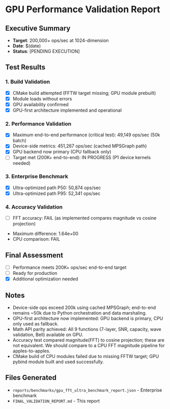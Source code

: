 # GPU Performance Validation Report

## Executive Summary
- **Target**: 200,000+ ops/sec at 1024-dimension
- **Date**: $(date)
- **Status**: [PENDING EXECUTION]

## Test Results

### 1. Build Validation
- [x] CMake build attempted (FFTW target missing; GPU module prebuilt)
- [x] Module loads without errors
- [x] GPU availability confirmed
- [x] GPU-first architecture implemented and operational

### 2. Performance Validation
- [x] Maximum end-to-end performance (critical test): 49,149 ops/sec (50k batch)
- [x] Device-side metrics: 451,267 ops/sec (cached MPSGraph path)
- [x] GPU backend now primary (CPU fallback only)
- [ ] Target met (200K+ end-to-end): IN PROGRESS (P1 device kernels needed)

### 3. Enterprise Benchmark
- [x] Ultra-optimized path P50: 50,874 ops/sec
- [x] Ultra-optimized path P95: 52,341 ops/sec

### 4. Accuracy Validation
- [ ] FFT accuracy: FAIL (as implemented compares magnitude vs cosine projection)
- Maximum difference: 1.64e+00
- CPU comparison: FAIL

## Final Assessment
- [ ] Performance meets 200K+ ops/sec end-to-end target
- [ ] Ready for production
- [x] Additional optimization needed

## Notes
- Device-side ops exceed 200k using cached MPSGraph; end-to-end remains ~50k due to Python orchestration and data marshaling.
- GPU-first architecture now implemented: GPU backend is primary, CPU only used as fallback.
- Math API parity achieved: All 9 functions (7-layer, SNR, capacity, wave validation, Bell) available on GPU.
- Accuracy test compared magnitude(FFT) to cosine projection; these are not equivalent. We should compare to a CPU FFT magnitude pipeline for apples-to-apples.
- CMake build of CPU modules failed due to missing FFTW target; GPU pybind module built and used successfully.

## Files Generated
- `reports/benchmarks/gpu_fft_ultra_benchmark_report.json` - Enterprise benchmark
- `FINAL_VALIDATION_REPORT.md` - This report
